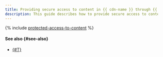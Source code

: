 ```yaml
---
title: Providing secure access to content in {{ cdn-name }} through {{ TF }}
description: This guide describes how to provide secure access to content in {{ cdn-name }} through {{ TF }}.
---
```


{% include [protected-access-to-content](../../../_tutorials/security/protected-access-to-content-terraform.md) %}

#### See also {#see-also}

* [{#T}](console.md)